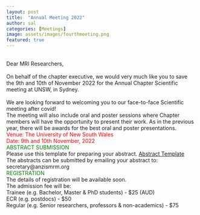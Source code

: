 ```yaml
---
layout: post
title:  "Annual Meeting 2022"
author: sal
categories: [Meetings]
image: assets/images/fourthmeeting.png
featured: true
---
```

<br>
Dear MRI Researchers,
<br>
<br>
On behalf of the chapter executive, we would very much like you to save the 9th and 10th of November 2022 for the Annual Chapter Scientific meeting at UNSW, in Sydney.
<br>
<br>
We are looking forward to welcoming you to our face-to-face Scientific meeting after covid!

<br>
The meeting will also include oral and poster sessions where Chapter members will have the opportunity to present their work. 
As in the previous year, there will be awards for the best oral and poster presentations.
<br>
<html> <font color = "Red"> Venue: The University of New South Wales </font></html>
<br>
<html> <font color = "Red"> Date: 9th and 10th November, 2022 </font></html>

<br>
<html> <font color = "Green"> ABSTRACT SUBMISSION </font></html>
<br>
Please use this template for preparing your abstract.  <a href="/assets/images/Abstract_Template_2022.docx"> Abstract Template</a>
<br>  
The abstracts can be submitted by emailing your abstract to: secretary@anzismrm.org

<br>
<html> <font color = "Green"> REGISTRATION </font></html>
<br>
The details of registration will be available soon. 
<br>
The admission fee will be:
<br>
Trainee (e.g. Bachelor, Master & PhD students) - $25 (AUD)
<br>
ECR (e.g. postdocs) - $50
<br>
Regular (e.g. Senior researchers, professors & non-academics) - $75
